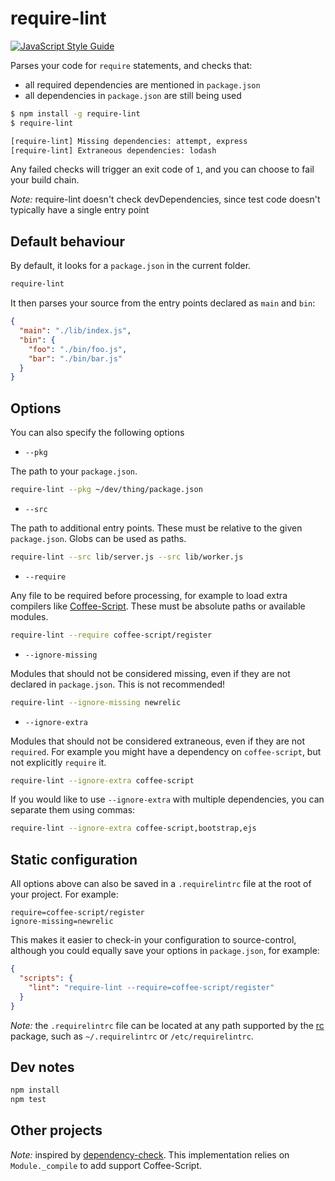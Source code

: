 # require-lint

[![JavaScript Style Guide](https://img.shields.io/badge/code_style-standard-brightgreen.svg)](https://standardjs.com)

Parses your code for `require` statements, and checks that:

- all required dependencies are mentioned in `package.json`
- all dependencies in `package.json` are still being used

```bash
$ npm install -g require-lint
$ require-lint

[require-lint] Missing dependencies: attempt, express
[require-lint] Extraneous dependencies: lodash
```

Any failed checks will trigger an exit code of `1`, and you can choose to fail your build chain.

_Note:_ require-lint doesn't check devDependencies, since test code doesn't typically have a single entry point

## Default behaviour

By default, it looks for a `package.json` in the current folder.

```bash
require-lint
```

It then parses your source from the entry points declared as `main` and `bin`:

```json
{
  "main": "./lib/index.js",
  "bin": {
    "foo": "./bin/foo.js",
    "bar": "./bin/bar.js"
  }
}
```

## Options

You can also specify the following options

- `--pkg`

The path to your `package.json`.

```bash
require-lint --pkg ~/dev/thing/package.json
```

- `--src`

The path to additional entry points.
These must be relative to the given `package.json`.
Globs can be used as paths.

```bash
require-lint --src lib/server.js --src lib/worker.js
```

- `--require`

Any file to be required before processing, for example to load extra compilers like [Coffee-Script](http://coffeescript.org/).
These must be absolute paths or available modules.

```bash
require-lint --require coffee-script/register
```

- `--ignore-missing`

Modules that should not be considered missing, even if they are not declared in `package.json`. This is not recommended!

```bash
require-lint --ignore-missing newrelic
```

- `--ignore-extra`

Modules that should not be considered extraneous, even if they are not `required`. For example you might have a dependency on `coffee-script`, but not explicitly `require` it.

```bash
require-lint --ignore-extra coffee-script
```

If you would like to use `--ignore-extra` with multiple dependencies, you can separate them using commas:

```bash
require-lint --ignore-extra coffee-script,bootstrap,ejs
```

## Static configuration

All options above can also be saved in a `.requirelintrc` file at the root of your project. For example:

```text
require=coffee-script/register
ignore-missing=newrelic
```

This makes it easier to check-in your configuration to source-control, although you could equally save your options in `package.json`, for example:

```json
{
  "scripts": {
    "lint": "require-lint --require=coffee-script/register"
  }
}
```

_Note:_ the `.requirelintrc` file can be located at any path supported by the [rc](https://www.npmjs.com/package/rc) package, such as `~/.requirelintrc` or `/etc/requirelintrc`.

## Dev notes

```bash
npm install
npm test
```

## Other projects

_Note:_ inspired by [dependency-check](https://github.com/maxogden/dependency-check). This implementation relies on `Module._compile` to add support Coffee-Script.
